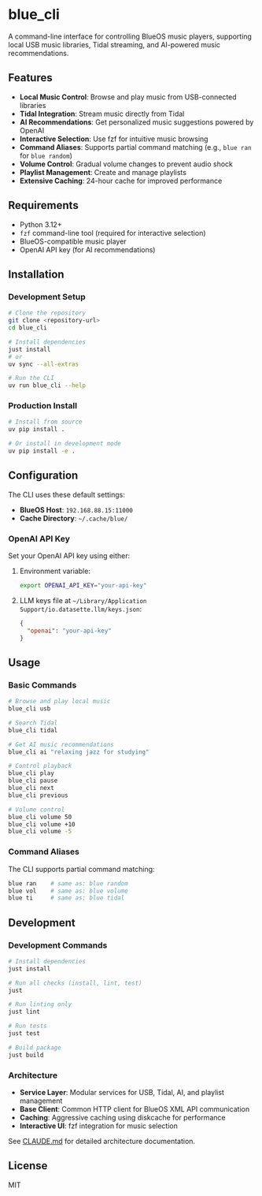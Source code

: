 # blue_cli

A command-line interface for controlling BlueOS music players, supporting local USB music libraries, Tidal streaming, and AI-powered music recommendations.

## Features

- **Local Music Control**: Browse and play music from USB-connected libraries
- **Tidal Integration**: Stream music directly from Tidal
- **AI Recommendations**: Get personalized music suggestions powered by OpenAI
- **Interactive Selection**: Use fzf for intuitive music browsing
- **Command Aliases**: Supports partial command matching (e.g., `blue ran` for `blue random`)
- **Volume Control**: Gradual volume changes to prevent audio shock
- **Playlist Management**: Create and manage playlists
- **Extensive Caching**: 24-hour cache for improved performance

## Requirements

- Python 3.12+
- `fzf` command-line tool (required for interactive selection)
- BlueOS-compatible music player
- OpenAI API key (for AI recommendations)

## Installation

### Development Setup

```bash
# Clone the repository
git clone <repository-url>
cd blue_cli

# Install dependencies
just install
# or
uv sync --all-extras

# Run the CLI
uv run blue_cli --help
```

### Production Install

```bash
# Install from source
uv pip install .

# Or install in development mode
uv pip install -e .
```

## Configuration

The CLI uses these default settings:
- **BlueOS Host**: `192.168.88.15:11000`
- **Cache Directory**: `~/.cache/blue/`

### OpenAI API Key

Set your OpenAI API key using either:

1. Environment variable:
   ```bash
   export OPENAI_API_KEY="your-api-key"
   ```

2. LLM keys file at `~/Library/Application Support/io.datasette.llm/keys.json`:
   ```json
   {
     "openai": "your-api-key"
   }
   ```

## Usage

### Basic Commands

```bash
# Browse and play local music
blue_cli usb

# Search Tidal
blue_cli tidal

# Get AI music recommendations
blue_cli ai "relaxing jazz for studying"

# Control playback
blue_cli play
blue_cli pause
blue_cli next
blue_cli previous

# Volume control
blue_cli volume 50
blue_cli volume +10
blue_cli volume -5
```

### Command Aliases

The CLI supports partial command matching:
```bash
blue ran    # same as: blue random
blue vol    # same as: blue volume
blue ti     # same as: blue tidal
```

## Development

### Development Commands

```bash
# Install dependencies
just install

# Run all checks (install, lint, test)
just

# Run linting only
just lint

# Run tests
just test

# Build package
just build
```

### Architecture

- **Service Layer**: Modular services for USB, Tidal, AI, and playlist management
- **Base Client**: Common HTTP client for BlueOS XML API communication
- **Caching**: Aggressive caching using diskcache for performance
- **Interactive UI**: fzf integration for music selection

See [CLAUDE.md](CLAUDE.md) for detailed architecture documentation.

## License

MIT
